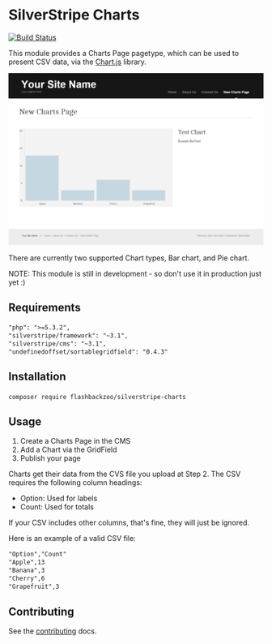 # SilverStripe Charts

[![Build Status](https://travis-ci.org/flashbackzoo/silverstripe-charts.svg?branch=master)](https://travis-ci.org/flashbackzoo/silverstripe-charts)

This module provides a Charts Page pagetype, which can be used to present CSV data, via the [Chart.js](http://www.chartjs.org/) library.

![Example Chart](docs/images/example-chart.jpg)

There are currently two supported Chart types, Bar chart, and Pie chart.

NOTE: This module is still in development - so don't use it in production just yet :)

## Requirements

```
"php": ">=5.3.2",
"silverstripe/framework": "~3.1",
"silverstripe/cms": "~3.1",
"undefinedoffset/sortablegridfield": "0.4.3"
```

## Installation

`composer require flashbackzoo/silverstripe-charts`

## Usage

1. Create a Charts Page in the CMS
2. Add a Chart via the GridField
3. Publish your page

Charts get their data from the CVS file you upload at Step 2. The CSV requires the following column headings:

- Option: Used for labels
- Count: Used for totals

If your CSV includes other columns, that's fine, they will just be ignored.

Here is an example of a valid CSV file:

```
"Option","Count"
"Apple",13
"Banana",3
"Cherry",6
"Grapefruit",3
```

## Contributing

See the [contributing](CONTRIBUTING.md) docs.
